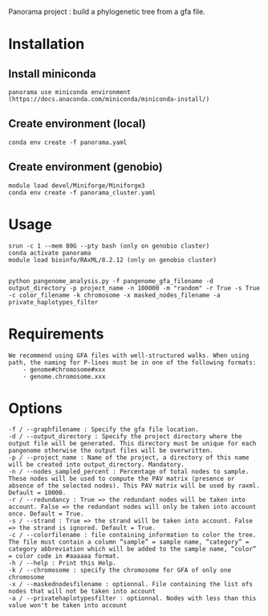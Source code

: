 Panorama project : build a phylogenetic tree from a gfa file.

# Installation 

## Install miniconda
    panorama use miniconda environment (https://docs.anaconda.com/miniconda/miniconda-install/)

## Create environment (local)
    conda env create -f panorama.yaml 

## Create environment (genobio)
	module load devel/Miniforge/Miniforge3
    conda env create -f panorama_cluster.yaml

# Usage 
	srun -c 1 --mem 80G --pty bash (only on genobio cluster)
    conda activate panorama
    module load bioinfo/RAxML/8.2.12 (only on genobio cluster) 


    python pangenome_analysis.py -f pangenome_gfa_filename -d output_directory -p project_name -n 100000 -m "random" -r True -s True -c color_filename -k chromosome -x masked_nodes_filename -a private_haplotypes_filter

# Requirements
    We recommend using GFA files with well-structured walks. When using path, the naming for P-lines must be in one of the following formats:
        - genome#chromosome#xxx
        - genome.chromosome.xxx

# Options
    -f / --graphfilename : Specify the gfa file location.
    -d / --output_directory : Specify the project directory where the output file will be generated. This directory must be unique for each pangenome otherwise the output files will be overwritten.
    -p / --project_name : Name of the project, a directory of this name will be created into output_directory. Mandatory.
	-n / --nodes_sampled_percent : Percentage of total nodes to sample. These nodes will be used to compute the PAV matrix (presence or absence of the selected nodes). This PAV matrix will be used by raxml. Default = 10000.
    -r / --redundancy : True => the redundant nodes will be taken into account. False => the redundant nodes will only be taken into account once. Default = True.
    -s / --strand : True => the strand will be taken into account. False => the strand is ignored. Default = True.
    -c / --colorfilename : file containing information to color the tree. The file must contain a column “sample” = sample name, “category” = category abbreviation which will be added to the sample name, “color” = color code in #aaaaaa format.
    -h / --help : Print this Help.
    -k / --chromosome : specify the chromosome for GFA of only one chromosome
	-x / --maskednodesfilename : optionnal. File containing the list ofs nodes that will not be taken into account
	-a / --privatehaplotypesfilter : optionnal. Nodes with less than this value won't be taken into account